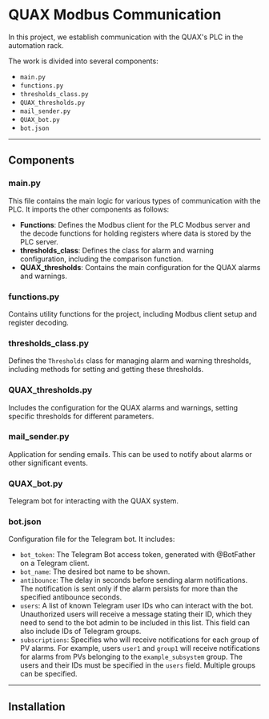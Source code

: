 # QUAX Modbus Communication

In this project, we establish communication with the QUAX's PLC in the automation rack.

The work is divided into several components:
- `main.py`
- `functions.py`
- `thresholds_class.py`
- `QUAX_thresholds.py`
- `mail_sender.py`
- `QUAX_bot.py`
- `bot.json`

---

## Components

### main.py
This file contains the main logic for various types of communication with the PLC. It imports the other components as follows:
- **Functions**: Defines the Modbus client for the PLC Modbus server and the decode functions for holding registers where data is stored by the PLC server.
- **thresholds_class**: Defines the class for alarm and warning configuration, including the comparison function.
- **QUAX_thresholds**: Contains the main configuration for the QUAX alarms and warnings.

### functions.py
Contains utility functions for the project, including Modbus client setup and register decoding.

### thresholds_class.py
Defines the `Thresholds` class for managing alarm and warning thresholds, including methods for setting and getting these thresholds.

### QUAX_thresholds.py
Includes the configuration for the QUAX alarms and warnings, setting specific thresholds for different parameters.

### mail_sender.py
Application for sending emails. This can be used to notify about alarms or other significant events.

### QUAX_bot.py
Telegram bot for interacting with the QUAX system.

### bot.json
Configuration file for the Telegram bot. It includes:
- `bot_token`: The Telegram Bot access token, generated with @BotFather on a Telegram client.
- `bot_name`: The desired bot name to be shown.
- `antibounce`: The delay in seconds before sending alarm notifications. The notification is sent only if the alarm persists for more than the specified antibounce seconds.
- `users`: A list of known Telegram user IDs who can interact with the bot. Unauthorized users will receive a message stating their ID, which they need to send to the bot admin to be included in this list. This field can also include IDs of Telegram groups.
- `subscriptions`: Specifies who will receive notifications for each group of PV alarms. For example, users `user1` and `group1` will receive notifications for alarms from PVs belonging to the `example_subsystem` group. The users and their IDs must be specified in the `users` field. Multiple groups can be specified.

---

## Installation

